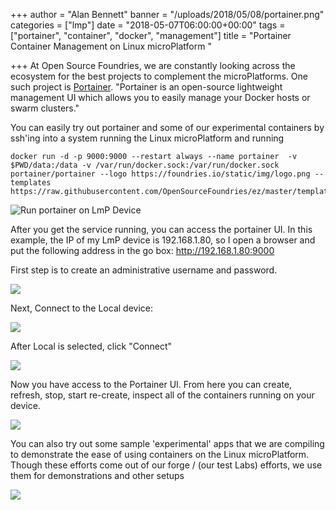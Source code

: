 +++
author = "Alan Bennett"
banner = "/uploads/2018/05/08/portainer.png"
categories = ["lmp"]
date = "2018-05-07T06:00:00+00:00"
tags = ["portainer", "container", "docker", "management"]
title = "Portainer Container Management on Linux microPlatform "

+++
At Open Source Foundries, we are constantly looking across the ecosystem  for the best projects to complement the microPlatforms.  One such project is [Portainer](https://portainer.io "Portainer"). "Portainer is an open-source lightweight management UI which allows you to easily manage your Docker hosts or swarm clusters."

<!--more-->

You can easily try out portainer and some of our experimental containers by ssh'ing into a system running the Linux microPlatform and running

    docker run -d -p 9000:9000 --restart always --name portainer  -v $PWD/data:/data -v /var/run/docker.sock:/var/run/docker.sock portainer/portainer --logo https://foundries.io/static/img/logo.png --templates https://raw.githubusercontent.com/OpenSourceFoundries/ez/master/templates.json

![](/uploads/2018/05/08/runportainer.png "Run portainer on LmP Device")

After you get the service running, you can access the portainer UI.  In this example, the IP of my LmP device is 192.168.1.80, so I open a browser and put the following address in the go box: http://192.168.1.80:9000

First step is to create an administrative username and password.

![](/uploads/2018/05/08/create-account.png)

Next, Connect to the Local device:

![](/uploads/2018/05/08/connect-local.png)

After Local is selected, click "Connect"

![](/uploads/2018/05/08/connect-locally.png)

Now you have access to the Portainer UI.  From here you can create, refresh, stop, start re-create, inspect all of the containers running on your device.

![](/uploads/2018/05/08/front-page.png)

You can also try out some sample 'experimental' apps that we are compiling to demonstrate the ease of using containers on the Linux microPlatform.  Though these efforts come out of our forge / (our test Labs) efforts, we use them for demonstrations and other setups

![](/uploads/2018/05/08/experimental-apps.png)